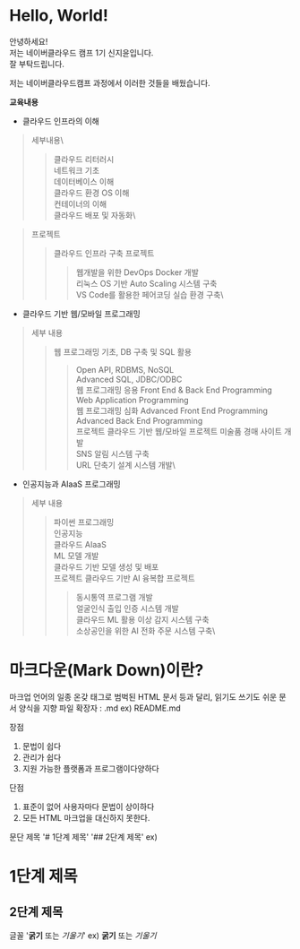 # Hello, World!

안녕하세요!\
저는 네이버클라우드 캠프 1기 신지윤입니다.\
잘 부탁드립니다.

저는 네이버클라우드캠프 과정에서 이러한 것들을 배웠습니다. 

**교육내용**
* 클라우드 인프라의 이해
> 세부내용\
>   > 클라우드 리터러시\
>   > 네트워크 기초\
>   > 데이터베이스 이해\
>   > 클라우드 환경 OS 이해\
>   > 컨테이너의 이해\
>   > 클라우드 배포 및 자동화\

> 프로젝트
>   > 클라우드 인프라 구축 프로젝트
>   >   > 웹개발을 위한 DevOps Docker 개발\
>   >   > 리눅스 OS 기반 Auto Scaling 시스템 구축\
>   >   > VS Code를 활용한 페어코딩 실습 환경 구축\

* 클라우드 기반 웹/모바일 프로그래밍
> 세부 내용
>   > 웹 프로그래밍 기초, DB 구축 및 SQL 활용
>   >   > Open API, RDBMS, NoSQL\
>   >   > Advanced SQL, JDBC/ODBC\
>   > 웹 프로그래밍 응용
>   >   > Front End & Back End Programming\
>   >   > Web Application Programming\
>   > 웹 프로그래밍 심화
>   >   > Advanced Front End Programming\
>   >   > Advanced Back End Programming\
> 프로젝트
>   > 클라우드 기반 웹/모바일 프로젝트
>   >   > 미술품 경매 사이트 개발\
>   >   > SNS 알림 시스템 구축\
>   >   > URL 단축기 설계 시스템 개발\

* 인공지능과 AIaaS 프로그래밍
> 세부 내용
>   > 파이썬 프로그래밍\
>   > 인공지능\
>   > 클라우드 AIaaS\
>   > ML 모델 개발\
>   > 클라우드 기반 모델 생성 및 배포\
> 프로젝트
>   > 클라우드 기반 AI 융복합 프로젝트
>   >   > 동시통역 프로그램 개발\
>   >   > 얼굴인식 출입 인증 시스템 개발\
>   >   > 클라우드 ML 활용 이상 감지 시스템 구축\
>   >   > 소상공인을 위한 AI 전화 주문 시스템 구축\

# 마크다운(Mark Down)이란?
마크업 언어의 일종
온갖 태그로 범벅된 HTML 문서 등과 달리, 읽기도 쓰기도 쉬운 문서 양식을 지향
파일 확장자 : .md
ex) README.md

장점
1. 문법이 쉽다
2. 관리가 쉽다
3. 지원 가능한 플랫폼과 프로그램이다양하다

단점
1. 표준이 없어 사용자마다 문법이 상이하다
2. 모든 HTML 마크업을 대신하지 못한다.

문단 제목
'# 1단계 제목'
'## 2단계 제목'
ex)
# 1단계 제목
## 2단계 제목

글꼴
'**굵기** 또는 *기울기*'
ex)
**굵기** 또는 *기울기*
